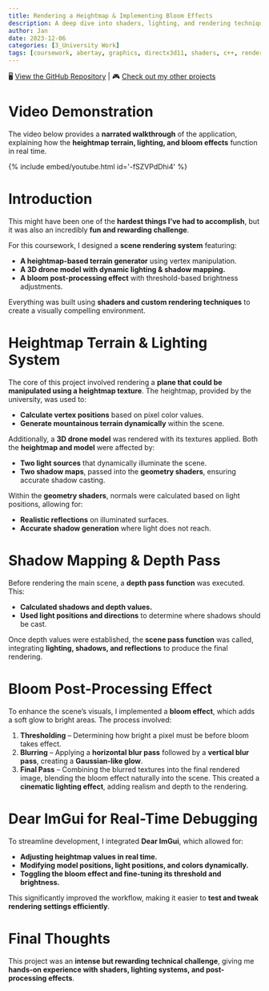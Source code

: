 ```yaml
---
title: Rendering a Heightmap & Implementing Bloom Effects
description: A deep dive into shaders, lighting, and rendering techniques.
author: Jan
date: 2023-12-06
categories: [3_University Work]
tags: [coursework, abertay, graphics, directx3d11, shaders, c++, renderdoc, nsight]
---
```


🖥️ [View the GitHub Repository](https://github.com/JanHuss/GraphicsProgrammingCoursework) | 🎮 [Check out my other projects](https://janhuss.github.io/categories/)

# Video Demonstration

The video below provides a **narrated walkthrough** of the application, explaining how the 
**heightmap terrain, lighting, and bloom effects** function in real time.

{% include embed/youtube.html id='-fSZVPdDhi4' %}

# Introduction

This might have been one of the **hardest things I’ve had to accomplish**, but it was also an 
incredibly **fun and rewarding challenge**.

For this coursework, I designed a **scene rendering system** featuring:
- **A heightmap-based terrain generator** using vertex manipulation.
- **A 3D drone model with dynamic lighting & shadow mapping.**
- **A bloom post-processing effect** with threshold-based brightness adjustments.

Everything was built using **shaders and custom rendering techniques** to create a visually 
compelling environment.

# Heightmap Terrain & Lighting System

The core of this project involved rendering a **plane that could be manipulated using a heightmap 
texture**. The heightmap, provided by the university, was used to:

- **Calculate vertex positions** based on pixel color values.
- **Generate mountainous terrain dynamically** within the scene.

Additionally, a **3D drone model** was rendered with its textures applied. Both the **heightmap 
and model** were affected by:

- **Two light sources** that dynamically illuminate the scene.
- **Two shadow maps**, passed into the **geometry shaders**, ensuring accurate shadow casting.

Within the **geometry shaders**, normals were calculated based on light positions, allowing for:

- **Realistic reflections** on illuminated surfaces.
- **Accurate shadow generation** where light does not reach.

# Shadow Mapping & Depth Pass

Before rendering the main scene, a **depth pass function** was executed. This:

- **Calculated shadows and depth values.**
- **Used light positions and directions** to determine where shadows should be cast.

Once depth values were established, the **scene pass function** was called, integrating **lighting, 
shadows, and reflections** to produce the final rendering.

# Bloom Post-Processing Effect

To enhance the scene’s visuals, I implemented a **bloom effect**, which adds a soft glow to 
bright areas. The process involved:

1. **Thresholding** – Determining how bright a pixel must be before bloom takes effect.
2. **Blurring** – Applying a **horizontal blur pass** followed by a **vertical blur pass**, 
creating a **Gaussian-like glow**.
3. **Final Pass** – Combining the blurred textures into the final rendered image, blending the 
bloom effect naturally into the scene.
This created a **cinematic lighting effect**, adding realism and depth to the rendering.

# Dear ImGui for Real-Time Debugging

To streamline development, I integrated **Dear ImGui**, which allowed for:

- **Adjusting heightmap values in real time.**
- **Modifying model positions, light positions, and colors dynamically.**
- **Toggling the bloom effect and fine-tuning its threshold and brightness.**

This significantly improved the workflow, making it easier to **test and tweak rendering 
settings efficiently**.

# Final Thoughts

This project was an **intense but rewarding technical challenge**, giving me **hands-on experience 
with shaders, lighting systems, and post-processing effects**.


